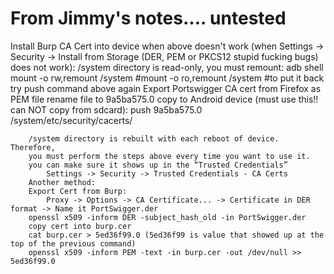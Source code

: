 <!-- TITLE: Android Certs -->
<!-- SUBTITLE: A quick summary of Android Certs -->

# From Jimmy's notes.... untested
Install Burp CA Cert into device when above doesn't work
	(when Settings -> Security -> Install from Storage (DER, PEM or PKCS12 stupid fucking bugs) does not work):
		/system directory is read-only, you must remount:
			adb shell
			mount -o rw,remount /system
			#mount -o ro,remount /system #to put it back
			try push command above again
		Export Portswigger CA cert from Firefox as PEM file
		rename file to 9a5ba575.0
		copy to Android device (must use this!! can NOT copy from sdcard):
			push 9a5ba575.0 /system/etc/security/cacerts/	
			
		/system directory is rebuilt with each reboot of device.  Therefore,
		you must perform the steps above every time you want to use it.
		you can make sure it shows up in the “Trusted Credentials”
			Settings -> Security -> Trusted Credentials - CA Certs
		Another method:
		Export Cert from Burp:
			Proxy -> Options -> CA Certificate... -> Certificate in DER format -> Name it PortSwigger.der
		openssl x509 -inform DER -subject_hash_old -in PortSwigger.der
		copy cert into burp.cer
		cat burp.cer > 5ed36f99.0 (5ed36f99 is value that showed up at the top of the previous command)
		openssl x509 -inform PEM -text -in burp.cer -out /dev/null >> 5ed36f99.0
		